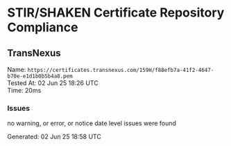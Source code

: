 # STIR/SHAKEN Certificate Repository Compliance

## TransNexus

Name: `https://certificates.transnexus.com/159H/f88efb7a-41f2-4647-b70e-e1d1b0b5b4a8.pem`\
Tested At: 02 Jun 25 18:26 UTC\
Time: 20ms

### Issues

no warning, or error, or notice date level issues were found

Generated: 02 Jun 25 18:58 UTC
